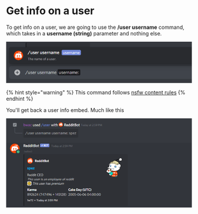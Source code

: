 # Get info on a user

To get info on a user, we are going to use the **/user username** command, which takes in a **username \(string\)** parameter and nothing else.

![](../../.gitbook/assets/image%20%2810%29.png)

{% hint style="warning" %}
This command follows [nsfw content rules](../../topics/nsfw.md)
{% endhint %}

You'll get back a user info embed. Much like this

![](../../.gitbook/assets/image%20%2811%29.png)

